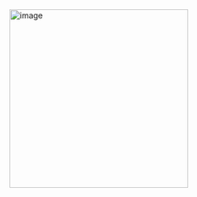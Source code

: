 <img width="313" alt="image" src="https://github.com/user-attachments/assets/94ce9752-a96c-4ec2-913c-ad7ae81fc329">

